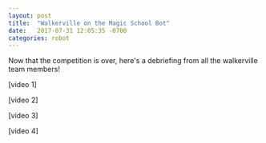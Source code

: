 ```yaml
---
layout: post
title:  "Walkerville on the Magic School Bot"
date:   2017-07-31 12:05:35 -0700
categories: robot
---
```

Now that the competition is over, here's a debriefing from all the walkerville team members!

[video 1]

[video 2]

[video 3]

[video 4]
